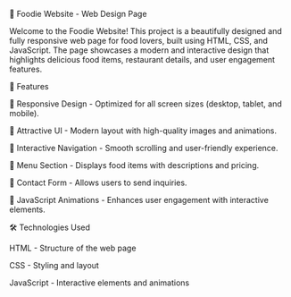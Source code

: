 🍔 Foodie Website - Web Design Page

Welcome to the Foodie Website! This project is a beautifully designed and fully responsive web page for food lovers, built using HTML, CSS, and JavaScript. The page showcases a modern and interactive design that highlights delicious food items, restaurant details, and user engagement features.

📌 Features

🍕 Responsive Design - Optimized for all screen sizes (desktop, tablet, and mobile).

🍜 Attractive UI - Modern layout with high-quality images and animations.

🍩 Interactive Navigation - Smooth scrolling and user-friendly experience.

🍔 Menu Section - Displays food items with descriptions and pricing.

🥗 Contact Form - Allows users to send inquiries.

🍹 JavaScript Animations - Enhances user engagement with interactive elements.



🛠️ Technologies Used

HTML - Structure of the web page

CSS - Styling and layout

JavaScript - Interactive elements and animations
